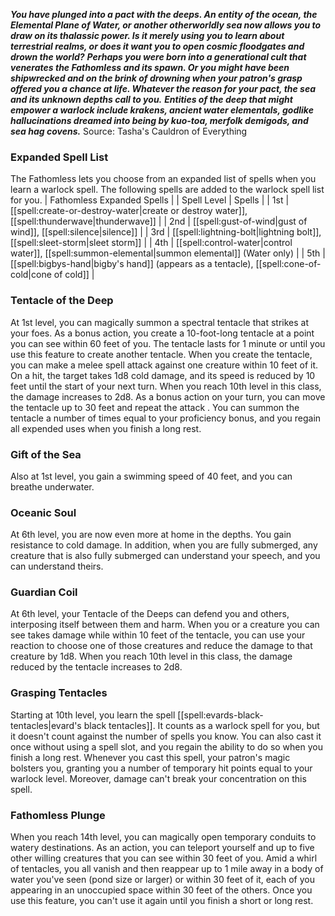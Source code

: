 ***You have plunged into a pact with the deeps. An entity of the ocean, the Elemental Plane of Water, or another otherworldly sea now allows you to draw on its thalassic power. Is it merely using you to learn about terrestrial realms, or does it want you to open cosmic floodgates and drown the world?***
***Perhaps you were born into a generational cult that venerates the Fathomless and its spawn. Or you might have been shipwrecked and on the brink of drowning when your patron's grasp offered you a chance at life. Whatever the reason for your pact, the sea and its unknown depths call to you.***
***Entities of the deep that might empower a warlock include krakens, ancient water elementals, godlike hallucinations dreamed into being by kuo-toa, merfolk demigods, and sea hag covens.***
Source: Tasha's Cauldron of Everything
### Expanded Spell List
The Fathomless lets you choose from an expanded list of spells when you learn a warlock spell. The following spells are added to the warlock spell list for you.
| Fathomless Expanded Spells |
| Spell Level | Spells |
| 1st | [[spell:create-or-destroy-water|create or destroy water]], [[spell:thunderwave|thunderwave]] |
| 2nd | [[spell:gust-of-wind|gust of wind]], [[spell:silence|silence]] |
| 3rd | [[spell:lightning-bolt|lightning bolt]], [[spell:sleet-storm|sleet storm]] |
| 4th | [[spell:control-water|control water]], [[spell:summon-elemental|summon elemental]] (Water only) |
| 5th | [[spell:bigbys-hand|bigby's hand]] (appears as a tentacle), [[spell:cone-of-cold|cone of cold]] |
### Tentacle of the Deep
At 1st level, you can magically summon a spectral tentacle that strikes at your foes. As a bonus action, you create a 10-foot-long tentacle at a point you can see within 60 feet of you. The tentacle lasts for 1 minute or until you use this feature to create another tentacle.
When you create the tentacle, you can make a melee spell attack against one creature within 10 feet of it. On a hit, the target takes 1d8 cold damage, and its speed is reduced by 10 feet until the start of your next turn. When you reach 10th level in this class, the damage increases to 2d8.
As a bonus action on your turn, you can move the tentacle up to 30 feet and repeat the attack .
You can summon the tentacle a number of times equal to your proficiency bonus, and you regain all expended uses when you finish a long rest.
### Gift of the Sea
Also at 1st level, you gain a swimming speed of 40 feet, and you can breathe underwater.
### Oceanic Soul
At 6th level, you are now even more at home in the depths. You gain resistance to cold damage. In addition, when you are fully submerged, any creature that is also fully submerged can understand your speech, and you can understand theirs.
### Guardian Coil
At 6th level, your Tentacle of the Deeps can defend you and others, interposing itself between them and harm. When you or a creature you can see takes damage while within 10 feet of the tentacle, you can use your reaction to choose one of those creatures and reduce the damage to that creature by 1d8. When you reach 10th level in this class, the damage reduced by the tentacle increases to 2d8.
### Grasping Tentacles
Starting at 10th level, you learn the spell [[spell:evards-black-tentacles|evard's black tentacles]]. It counts as a warlock spell for you, but it doesn't count against the number of spells you know. You can also cast it once without using a spell slot, and you regain the ability to do so when you finish a long rest.
Whenever you cast this spell, your patron's magic bolsters you, granting you a number of temporary hit points equal to your warlock level. Moreover, damage can't break your concentration on this spell.
### Fathomless Plunge
When you reach 14th level, you can magically open temporary conduits to watery destinations. As an action, you can teleport yourself and up to five other willing creatures that you can see within 30 feet of you. Amid a whirl of tentacles, you all vanish and then reappear up to 1 mile away in a body of water you've seen (pond size or larger) or within 30 feet of it, each of you appearing in an unoccupied space within 30 feet of the others.
Once you use this feature, you can't use it again until you finish a short or long rest.